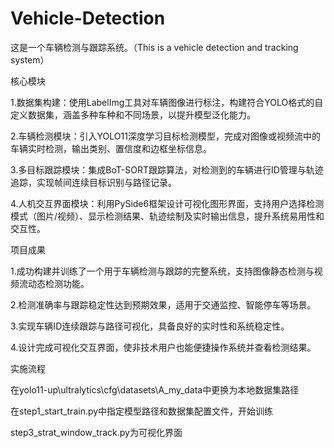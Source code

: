 # Vehicle-Detection
这是一个车辆检测与跟踪系统。（This is a vehicle detection and tracking system）

















核心模块
 
 
 1.数据集构建：使用LabelImg工具对车辆图像进行标注，构建符合YOLO格式的自定义数据集，涵盖多种车种和不同场景，以提升模型泛化能力。

 
 2.车辆检测模块：引入YOLO11深度学习目标检测模型，完成对图像或视频流中的车辆实时检测，输出类别、置信度和边框坐标信息。

 
 3.多目标跟踪模块：集成BoT-SORT跟踪算法，对检测到的车辆进行ID管理与轨迹追踪，实现帧间连续目标识别与路径记录。

 
 4.人机交互界面模块：利用PySide6框架设计可视化图形界面，支持用户选择检测模式（图片/视频）、显示检测结果、轨迹绘制及实时输出信息，提升系统易用性和交互性。


项目成果




 1.成功构建并训练了一个用于车辆检测与跟踪的完整系统，支持图像静态检测与视频流动态检测功能。

 
 2.检测准确率与跟踪稳定性达到预期效果，适用于交通监控、智能停车等场景。

 
 3.实现车辆ID连续跟踪与路径可视化，具备良好的实时性和系统稳定性。

 
 4.设计完成可视化交互界面，使非技术用户也能便捷操作系统并查看检测结果。


 实施流程

 
 在yolo11-up\ultralytics\cfg\datasets\A_my_data中更换为本地数据集路径

 在step1_start_train.py中指定模型路径和数据集配置文件，开始训练

 step3_strat_window_track.py为可视化界面

 

 


